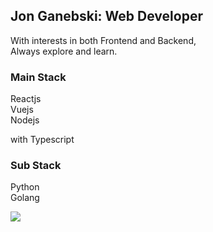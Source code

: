 ## Jon Ganebski: Web Developer 

With interests in both Frontend and Backend,  
Always explore and learn. 

### Main Stack  
Reactjs  
Vuejs  
Nodejs  

with Typescript

### Sub Stack
Python  
Golang

<a href="https://jonganebski.github.io/" target="_blank" rel="noopener noreferrer">
  <img src="https://img.shields.io/badge/Blog-red?style=for-the-badge&logo=github" />
</a>
